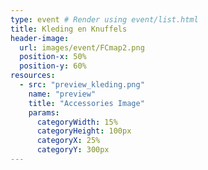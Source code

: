 ```yaml
---
type: event # Render using event/list.html
title: Kleding en Knuffels
header-image:
  url: images/event/FCmap2.png
  position-x: 50%
  position-y: 60%
resources:
  - src: "preview_kleding.png"
    name: "preview"
    title: "Accessories Image"
    params:
      categoryWidth: 15%
      categoryHeight: 100px
      categoryX: 25%
      categoryY: 300px
---
```

